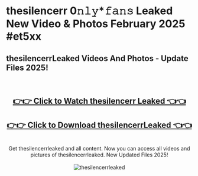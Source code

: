 # thesilencerr 0𝚗𝚕𝚢*𝚏𝚊𝚗𝚜 Leaked New Video & Photos February 2025 #et5xx

<h2>thesilencerrLeaked Videos And Photos - Update Files 2025!</h2>
<br>
<div align="center">
<h2><a href="https://mediaupload.pro?title=thesilencerr&ref=11F" rel="nofollow">👉👉 Click to Watch thesilencerr Leaked 👈👈</a></h2>
<h2><a href="https://mediaupload.pro?title=thesilencerr&ref=11F" rel="nofollow">👉👉 Click to Download thesilencerrLeaked 👈👈</a></h2>
<br>
Get thesilencerrleaked and all content. Now you can access all videos and pictures of thesilencerrleaked. New Updated Files 2025!
<br>
<br>
<a href="https://mediaupload.pro?title=thesilencerr&ref=11F" rel="nofollow" data-target="animated-image.originalLink"><img src="https://i.ibb.co/Gkj2r4b/banner.png" alt="thesilencerrleaked" style="max-width: 100%; display: inline-block;" data-target="animated-image.originalImage"></a>
</div>
<br>

